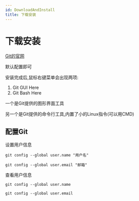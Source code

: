 ```yaml
---
id: DownloadAndInstall
title: 下载安装
---
```


# 下载安装

[Git的官网](//git-scm.com)

默认配置即可

安装完成后,鼠标右键菜单会出现两项:

1. Git GUI Here
2. Git Bash Here

一个是Git提供的图形界面工具

另一个是Git提供的命令行工具,内置了小的Linux指令(可以用CMD)

## 配置Git

设置用户信息

`git config --global user.name "用户名"`

`git config --global user.email "邮箱"`

查看用户信息

`git config --global user.name`

`git config --global user.email`
